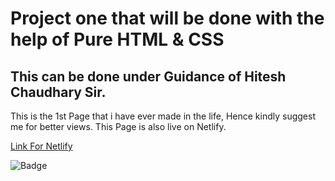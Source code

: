 # Project one that will be done with the help of Pure HTML & CSS 
## This can be done under Guidance of Hitesh Chaudhary Sir.

This is the 1st Page that i have ever made in the life, Hence kindly suggest me 
for better views.
This Page is also live on Netlify.

[Link For Netlify](https://1st-project-paragsawai.netlify.app/) 

![Badge](https://img.shields.io/badge/Projects%20of-HTML%20%26%20CSS-brightgreen)
